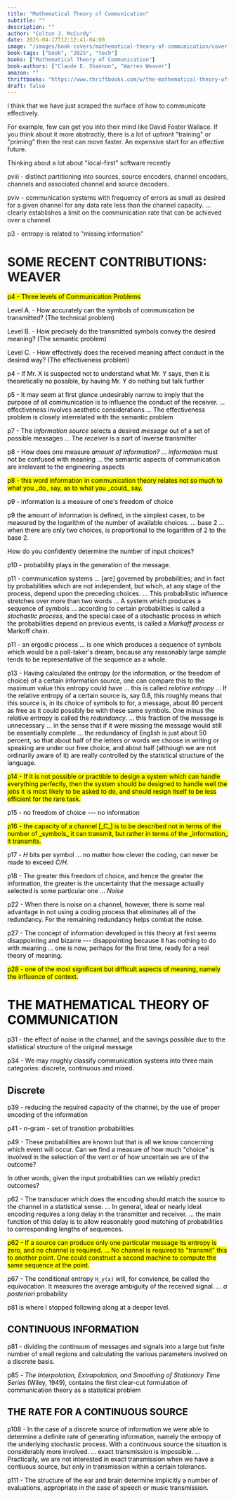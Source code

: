 ```yaml
---
title: "Mathematical Theory of Communication"
subtitle: ""
description: ""
author: "Colton J. McCurdy"
date: 2025-04-17T12:12:41-04:00
image: "/images/book-covers/mathematical-theory-of-communication/cover.jpg"
book-tags: ["book", "2025", "tech"]
books: ["Mathematical Theory of Communication"]
book-authors: ["Claude E. Shannon", "Warren Weaver"]
amazon: ""
thriftbooks: "https://www.thriftbooks.com/w/the-mathematical-theory-of-communication_claude-shannon_warren-weaver/413716/?resultid=427ae8f5-6aed-4dad-8313-c32a4294102b#edition=4539584&idiq=26834489"
draft: false
---
```


I think that we have just scraped the surface of how to communicate effectively.

For example, few can get you into their mind like David Foster Wallace. If you think about it more
abstractly, there is a lot of upfront "training" or "priming" then the rest can move faster. An expensive start for an effective future.

Thinking about a lot about "local-first" software recently

pviii - distinct partitioning into sources, source encoders, channel encoders, channels and associated channel and source decoders.

pviv - communication systems with frequency of errors as small as desired for a given channel for any data rate less than the channel capacity. ... clearly establishes a limit on the communication rate that can be achieved over a channel.

p3 - entropy is related to "missing information"

# SOME RECENT CONTRIBUTIONS: WEAVER

<mark>
p4 - Three levels of Communication Problems

Level A. - How accurately can the symbols of communication be transmitted? (The technical problem)

Level B. - How precisely do the transmitted symbols convey the desired meaning? (The semantic problem)

Level C. - How effectively does the received meaning affect conduct in the desired way? (The effectiveness problem)
</mark>

p4 - If Mr. X is suspected not to understand what Mr. Y says, then it is theoretically no possible, by having Mr. Y do nothing but talk further

p5 - It may seem at first glance undesirably narrow to imply that the purpose of all communication is to influence the conduct of the receiver. ... effectiveness involves aesthetic considerations ... The effectiveness problem is closely interrelated with the semantic problem

p7 - The _information source_ selects a desired _message_ out of a set of possible messages ... The _receiver_ is a sort of inverse transmitter

p8 - How does one measure _amount of information?_ ... _information_ must not be confused with meaning ... the semantic aspects of communication are irrelevant to the engineering aspects

<mark>
p8 - this word information in communication theory relates not so much to what you _do_ say, as to what you _could_ say.
</mark>

p9 - information is a measure of one's freedom of choice

p9 the amount of information is defined, in the simplest cases, to be measured by the logarithm of the number of available choices. ... base 2 ... when there are only two choices, is proportional to the logarithm of 2 to the base 2.

How do you confidently determine the number of input choices?

p10 - probability plays in the generation of the message.

p11 - communication systems ... [are] governed by probabilities; and in fact by probabilities which are not independent, but which, at any stage of the process, depend upon the preceding choices. ... This probabilistic influence stretches over more than two words ... A system which produces a sequence of symbols ... according to certain probabilities
is called a _stochastic process_, and the special case of a stochastic process in which the probabilities depend on previous events, is called a _Markoff process_ or Markoff chain.

p11 - an ergodic process ... is one which produces a sequence of symbols which would be a poll-taker's dream, because any reasonably large sample tends to be representative of the sequence as a whole.

p13 - Having calculated the entropy (or the information, or the freedom of choice) of a certain information source, one can compare this to the maximum value this entropy could have ... this is called _relative entropy_ ... If the relative entropy of a certain source is, say 0.8, this roughly means that this source is, in its choice of symbols to for, a message, about 80 percent as free as it could possibly be with these same symbols. One minus the relative entropy is called the _redundancy_. ... this fraction of the message is unnecessary ... in the sense that if it were missing the message would still be essentially complete ... the redundancy of English is just about 50 percent, so that about half of the letters or words we choose in writing or speaking are under our free choice, and about half (although we are not ordinarily aware of it) are really controlled by the statistical structure of the language.

<mark>
p14 - If it is not possible or practible to design a system which can handle everything perfectly, then the system should be designed to handle well the jobs it is most likely to be asked to do, and should resign itself to be less efficient for the rare task.
</mark>

p15 - no freedom of choice --- no information

<mark>
p16 - the capacity of a channel [_C_] is to be described not in terms of the number of _symbols_ it can transmit, but rather in terms of the _information_ it transmits.
</mark>

p17 - _H_ bits per symbol ... no matter how clever the coding, can never be made to exceed _C/H_.

p18 - The greater this freedom of choice, and hence the greater the information, the greater is the uncertainty that the message actually selected is some particular one ... _Noise_

p22 - When there is noise on a channel, however, there is some real advantage in not using a coding process that eliminates all of the redundancy. For the remaining redundancy helps combat the noise.

p27 - The concept of information developed in this theory at first seems disappointing and bizarre --- disappointing because it has nothing to do with meaning ... one is now, perhaps for the first time, ready for a real theory of meaning.

<mark>
p28 - one of the most significant but difficult aspects of meaning, namely the influence of context.
</mark>

# THE MATHEMATICAL THEORY OF COMMUNICATION

p31 - the effect of noise in the channel, and the savings possible due to the statistical structure of the original message

p34 - We may roughly classify communication systems into three main categories: discrete, continuous and mixed.

## Discrete

p39 - reducing the required capacity of the channel, by the use of proper encoding of the information

p41 - _n_-gram - set of transition probabilities

p49 - These probabilities are known but that is all we know concerning which event will occur. Can we find a measure of how much "choice" is involved in the selection of the vent or of how uncertain we are of the outcome?

In other words, given the input probabilities can we reliably predict outcomes?

p62 - The transducer which does the encoding should match the source to the channel in a statistical sense. ... In general, ideal or nearly ideal encoding requires a long delay in the transmitter and receiver. ... the main function of this delay is to allow reasonably good matching of probabilities to corresponding lengths of sequences.

<mark>
p62 - If a source can produce only one particular message its entropy is zero, and no channel is required. ... No channel is required to "transmit" this to another point. One could construct a second machine to compute the same sequence at the point.
</mark>

p67 - The conditional entropy `H_y(x)` will, for convience, be called the equivocation. It measures the average ambiguity of the received signal. ... _a posteriori_ probability

p81 is where I stopped following along at a deeper level.

## CONTINUOUS INFORMATION

p81 - dividing the continuum of messages and signals into a large but finite number of small regions and calculating the various parameters involved on a discrete basis.

p85 - _The Interpolation, Extrapolation, and Smoothing of Stationary Time Series_ (Wiley, 1949), contains the first clear-cut formulation of communication theory as a statistical problem

## THE RATE FOR A CONTINUOUS SOURCE

p108 - In the case of a discrete source of information we were able to determine a definite rate of generating information, namely the entropy of the underlying stochastic process. With a continuous source the situation is considerably more involved. ... exact transmission is impossible. ... Practically, we are not interested in exact transmission when we have a contiuous source, but only in transmission within a certain tolerance.

p111 - The structure of the ear and brain determine implicitly a number of evaluations, appropriate in the case of speech or music transmission.
